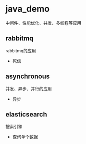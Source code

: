 # java_demo
中间件、性能优化、并发、多线程等应用

## rabbitmq
rabbitmq的应用
- 死信

## asynchronous
并发、异步、并行的应用
- 异步

## elasticsearch
搜索引擎
- 查询单个数据